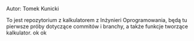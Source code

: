 Autor: Tomek Kunicki

To jest repozytorium z kalkulatorem z Inżynieri Oprogramowania,
będą tu pierwsze próby dotyczące commitów i branchy, a także funkcje tworzące kalkulator. ok ok
